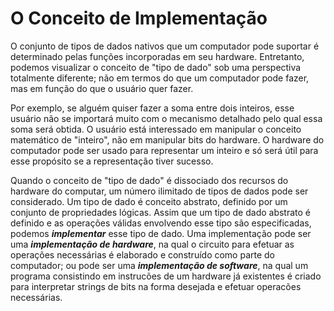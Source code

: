 # O Conceito de Implementação

O conjunto de tipos de dados nativos que um computador pode suportar é determinado pelas funções incorporadas em seu hardware. Entretanto, podemos visualizar o conceito de "tipo de dado" sob uma perspectiva totalmente diferente; não em termos do que um computador pode fazer, mas em função do que o usuário quer fazer.

Por exemplo, se alguém quiser fazer a soma entre dois inteiros, esse usuário não se importará muito com o mecanismo detalhado pelo qual essa soma será obtida. O usuário está interessado em manipular o conceito matemático de "inteiro", não em manipular bits do hardware. O hardware do computador pode ser usado para representar um inteiro e só será útil para esse propósito se a representação tiver sucesso.

Quando o conceito de "tipo de dado" é dissociado dos recursos do hardware do computar, um número ilimitado de tipos de dados pode ser considerado. Um tipo de dado é conceito abstrato, definido por um conjunto de propriedades lógicas. Assim que um tipo de dado abstrato é definido e as operações válidas envolvendo esse tipo são especificadas, podemos **_implementar_** esse tipo de dado.
Uma implementação pode ser uma **_implementação de hardware_**, na qual o circuito para efetuar as operações necessárias é elaborado e construído como parte do computador; ou pode ser uma **_implementação de software_**, na qual um programa consistindo em instrucões de um hardware já existentes é criado para interpretar strings de bits na forma desejada e efetuar operacões necessárias.
